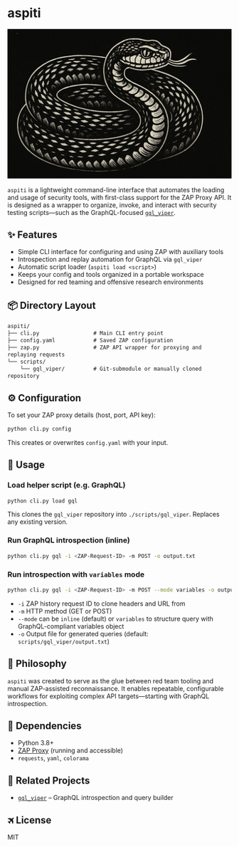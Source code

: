 # aspiti

![ASPITI header](img/header.png)


`aspiti` is a lightweight command-line interface that automates the loading and usage of security tools, with first-class support for the ZAP Proxy API. It is designed as a wrapper to organize, invoke, and interact with security testing scripts—such as the GraphQL-focused [`gql_viper`](https://github.com/gremlin-0x/gql_viper).

## ✨ Features

* Simple CLI interface for configuring and using ZAP with auxiliary tools
* Introspection and replay automation for GraphQL via `gql_viper`
* Automatic script loader (`aspiti load <script>`)
* Keeps your config and tools organized in a portable workspace
* Designed for red teaming and offensive research environments

## 📦 Directory Layout

```
aspiti/
├── cli.py                 # Main CLI entry point
├── config.yaml            # Saved ZAP configuration
├── zap.py                 # ZAP API wrapper for proxying and replaying requests
└── scripts/
    └── gql_viper/         # Git-submodule or manually cloned repository
```

## ⚙️ Configuration

To set your ZAP proxy details (host, port, API key):

```bash
python cli.py config
```

This creates or overwrites `config.yaml` with your input.

## 🚀 Usage

### Load helper script (e.g. GraphQL)

```bash
python cli.py load gql
```

This clones the `gql_viper` repository into `./scripts/gql_viper`. Replaces any existing version.

### Run GraphQL introspection (inline)

```bash
python cli.py gql -i <ZAP-Request-ID> -m POST -o output.txt
```

### Run introspection with `variables` mode

```bash
python cli.py gql -i <ZAP-Request-ID> -m POST --mode variables -o output.txt
```

* `-i` ZAP history request ID to clone headers and URL from
* `-m` HTTP method (GET or POST)
* `--mode` can be `inline` (default) or `variables` to structure query with GraphQL-compliant variables object
* `-o` Output file for generated queries (default: `scripts/gql_viper/output.txt`)

## 🧠 Philosophy

`aspiti` was created to serve as the glue between red team tooling and manual ZAP-assisted reconnaissance. It enables repeatable, configurable workflows for exploiting complex API targets—starting with GraphQL introspection.

## 📌 Dependencies

* Python 3.8+
* [ZAP Proxy](https://www.zaproxy.org/) (running and accessible)
* `requests`, `yaml`, `colorama`

## 🔗 Related Projects

* [`gql_viper`](https://github.com/gremlin-0x/gql_viper) – GraphQL introspection and query builder

## 🛪️ License

MIT

